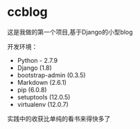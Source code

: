 # ccblog
这是我做的第一个项目,基于Django的小型blog

开发环境：

* Python - 2.7.9
* Django (1.8)
* bootstrap-admin (0.3.5)
* Markdown (2.6.1)
* pip (6.0.8)
* setuptools (12.0.5)
* virtualenv (12.0.7)

实践中的收获比单纯的看书来得快多了

